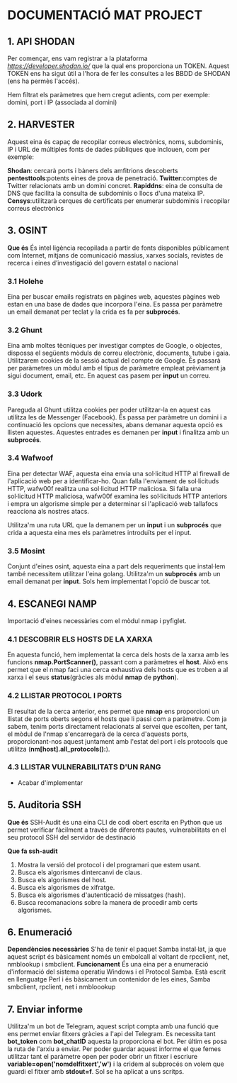 # DOCUMENTACIÓ MAT PROJECT

## 1. API SHODAN

Per començar, ens vam registrar a la plataforma *https://developer.shodan.io/* que la qual ens proporciona un TOKEN. Aquest TOKEN ens ha sigut útil a l'hora de fer les consultes a les BBDD de SHODAN (ens ha permès l'accés).

Hem filtrat els paràmetres que hem cregut adients, com per exemple: domini, port i IP (associada al domini)

## 2. HARVESTER

Aquest eina és capaç de recopilar correus electrònics, noms, subdominis, IP i URL de múltiples fonts de dades públiques que inclouen, com per exemple:

**Shodan**: cercarà ports i bàners dels amfitrions descoberts
**pentesttools**:potents eines de prova de penetració.
**Twitter**:comptes de Twitter relacionats amb un domini concret.
**Rapiddns**: eina de consulta de DNS que facilita la consulta de subdominis o llocs d'una mateixa IP.
**Censys**:utilitzarà cerques de certificats per enumerar subdominis i recopilar correus electrònics


## 3. OSINT
**Que és**
És intel·ligència recopilada a partir de fonts disponibles públicament com Internet, mitjans de comunicació massius, xarxes socials, revistes de recerca i eines d’investigació del govern estatal o nacional

### 3.1 Holehe

Eina per buscar emails registrats en pàgines web, aquestes pàgines web estan en una base de dades que incorpora l'eina.
Es passa per paràmetre un email demanat per teclat y la crida es fa per **subprocés**.

### 3.2 Ghunt

Eina amb moltes tècniques per investigar comptes de Google, o objectes, dispossa el següents mòduls de correu electrònic, documents, tutube i gaia.
Utilitzarem cookies de la sessió actual del compte de Google. És passarà per paràmetres un mòdul amb el tipus de paràmetre empleat prèviament ja sigui document, email, etc.
En aquest cas pasem per **input** un correu.

### 3.3 Udork 

Pareguda al Ghunt utilitza cookies per poder utilitzar-la en aquest cas utilitza les de Messenger (Facebook). És passa per paràmetre un domini i a continuació les opcions que necessites, abans demanar aquesta opció es llisten aquestes. Aquestes entrades es demanen per **input** i finalitza amb un **subprocés**.

### 3.4 Wafwoof

Eina per detectar WAF, aquesta eina envia una sol·licitud HTTP al firewall de l'aplicació web per a identificar-ho. Quan falla l'enviament de sol·licituds HTTP, wafw00f realitza una sol·licitud HTTP maliciosa. Si falla una sol·licitud HTTP maliciosa, wafw00f examina les sol·licituds HTTP anteriors i empra un algorisme simple per a determinar si l'aplicació web tallafocs reacciona als nostres atacs.

Utilitza'm una ruta URL que la demanem per un **input** i un **subprocés** que crida a aquesta eina mes els paràmetres introduïts per el input. 

### 3.5 Mosint

Conjunt d'eines osint, aquesta eina a part dels requeriments que instal·lem també necessitem utilitzar l'eina golang. Utilitza'm un **subprocés** amb un email demanat per **input**.
Sols hem implementat l'opció de buscar tot.

## 4. ESCANEGI NAMP

Importació d'eines necessàries com el mòdul nmap i pyfiglet.

### 4.1 DESCOBRIR ELS HOSTS DE LA XARXA
En aquesta funció, hem implementat la cerca dels hosts de la xarxa amb les funcions **nmap.PortScanner()**, passant com a paràmetres el **host**. Això ens permet que el nmap faci una cerca exhaustiva dels hosts que es troben a al xarxa i el seus **status**(gràcies als mòdul **nmap** de **python**).

### 4.2 LLISTAR PROTOCOL I PORTS

El resultat de la cerca anterior, ens permet que **nmap** ens proporcioni un llistat de ports oberts segons el hosts que li passi com a paràmetre. Com ja sabem, tenim ports directament relacionats al servei que escolten, per tant, el mòdul de l'nmap s'encarregarà de la cerca d'aquests ports, proporcionant-nos aquest juntament amb l'estat del port i els protocols que utilitza (**nm[host].all_protocols():**).

### 4.3 LLISTAR VULNERABILITATS D'UN RANG

* Acabar d'implementar

## 5. Auditoria SSH
**Que és**
SSH-Audit és una eina CLI de codi obert escrita en Python que us permet verificar fàcilment a 
través de diferents pautes, vulnerabilitats en el seu protocol SSH del servidor de destinació

**Que fa ssh-audit**
1. Mostra la versió del protocol i del programari que estem usant.
2. Busca els algorismes dintercanvi de claus.
3. Busca els algorismes del host.
4. Busca els algorismes de xifratge.
5. Busca els algorismes d'autenticació de missatges (hash).
6. Busca recomanacions sobre la manera de procedir amb certs algorismes.

## 6. Enumeració
**Dependències necessàries**
S'ha de tenir el paquet Samba instal·lat, ja que aquest script és bàsicament només un embolcall al voltant de rpcclient, net, nmblookup i smbclient.
**Funcionament**
És una eina per a enumeració d'informació del sistema operatiu Windows i el Protocol Samba. Està escrit en llenguatge Perl i és bàsicament un contenidor de les eines, 
Samba smbclient, rpclient, net i nmbloookup


## 7. Enviar informe

Utilitza'm un bot de Telegram, aquest script compta amb una funció que ens permet enviar fitxers gràcies a l'api del Telegram. Es necessita tant **bot_token** com **bot_chatID** aquesta la proporciona el bot.
Per últim es posa la ruta de l'arxiu a enviar. Per poder guardar aquest informe el que femes utilitzar tant el paràmetre open per poder obrir un fitxer i escriure **variable=open('nomdelfitxert','w')** i la cridem al subprocés on volem que guardi el fitxer amb **stdout=f**. Sol se ha aplicat a uns scritps.


 

